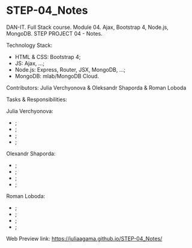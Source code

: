 # STEP-04_Notes
DAN-IT. Full Stack course. Module 04. Ajax, Bootstrap 4, Node.js, MongoDB. STEP PROJECT 04 - Notes. 


Technology Stack:
- HTML & CSS: Bootstrap 4;
- JS: Ajax, ...;
- Node.js: Express, Router, JSX, MongoDB, ...; 
- MongoDB: mlab/MongoDB Cloud.


Contributors:
Julia Verchyonova & Oleksandr Shaporda & Roman Loboda


Tasks & Responsibilities:


Julia Verchyonova:
- ;
- ;
- ;
- ;


Olexandr Shaporda:
- ;
- ;
- ;
- ;


Roman Loboda:
- ;
- ;
- ;
- ;


Web Preview link: https://juliaagama.github.io/STEP-04_Notes/

